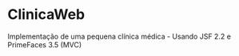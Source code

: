 ClinicaWeb
==========

Implementação de uma pequena clínica médica - Usando JSF 2.2 e PrimeFaces 3.5 (MVC)
